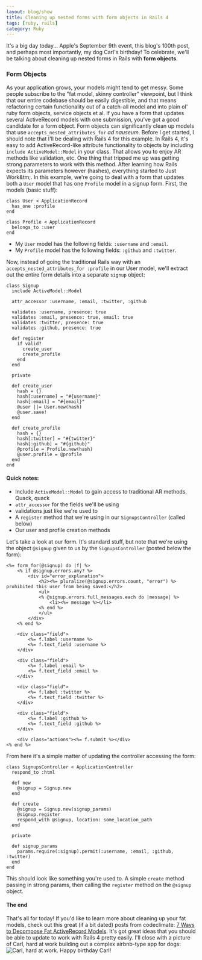 ```yaml
---
layout: blog/show
title: Cleaning up nested forms with form objects in Rails 4
tags: [ruby, rails]
category: Ruby
---
```


It's a big day today... Apple's September 9th event, this blog's 100th post, and perhaps most importantly, my dog Carl's birthday! To celebrate, we'll be talking about cleaning up nested forms in Rails with **form objects**.

### Form Objects

 As your application grows, your models might tend to get messy. Some people subscribe to the "fat model, skinny controller" viewpoint, but I think that our entire codebase should be easily digestible, and that means refactoring certain functionality out of a catch-all model and into plain ol' ruby form objects, service objects et al. If you have a form that updates several ActiveRecord models with one submission, you've got a good candidate for a form object. Form objects can significantly clean up models that use `accepts_nested_attributes_for` *ad nauseum*. Before I get started, I should note that I'll be dealing with Rails 4 for this example. In Rails 4, it's easy to add ActiveRecord-like attribute functionality to objects by including `include ActiveModel::Model` in your class. That allows you to enjoy AR methods like validation, etc. One thing that tripped me up was getting strong parameters to work with this method. After learning how Rails expects its parameters however (hashes), everything started to Just Work&tm;. In this example, we're going to deal with a form that updates both a `User` model that has one `Profile` model in a signup form. First, the models (basic stuff):

~~~
class User < ApplicationRecord
  has_one :profile
end

class Profile < ApplicationRecord
  belongs_to :user
end
~~~

- My `User` model has the following fields: `:username` and `:email`.
- My `Profile` model has the following fields: `:github` and `:twitter`.

Now, instead of going the traditional Rails way with an `accepts_nested_attributes_for :profile` in our User model, we'll extract out the entire form details into a separate `signup` object:

~~~
class Signup
  include ActiveModel::Model

  attr_accessor :username, :email, :twitter, :github

  validates :username, presence: true
  validates :email, presence: true, email: true
  validates :twitter, presence: true
  validates :github, presence: true

  def register
    if valid?
      create_user
      create_profile
    end
  end

  private

  def create_user
    hash = {}
    hash[:username] = "#{username}"
    hash[:email] = "#{email}"
    @user ||= User.new(hash)
    @user.save!
  end

  def create_profile
    hash = {}
    hash[:twitter] = "#{twitter}"
    hash[:github] = "#{github}"
    @profile = Profile.new(hash)
    @user.profile = @profile
  end
end
~~~

#### Quick notes:

- Include `ActiveModel::Model` to gain access to traditional AR methods. Quack, quack
- `attr_accessor` for the fields we'll be using
- validations just like we're used to
- A `register` method that we're using in our `SignupsController` (called below)
- Our user and profile creation methods

Let's take a look at our form. It's standard stuff, but note that we're using the object `@signup` given to us by the `SignupsController` (posted below the form):

~~~
<%= form_for(@signup) do |f| %>
    <% if @signup.errors.any? %>
        <div id="error_explanation">
            <h2><%= pluralize(@signup.errors.count, "error") %> prohibited this user from being saved:</h2>
            <ul>
            <% @signup.errors.full_messages.each do |message| %>
                <li><%= message %></li>
            <% end %>
            </ul>
        </div>
    <% end %>

    <div class="field">
        <%= f.label :username %>
        <%= f.text_field :username %>
    </div>

    <div class="field">
        <%= f.label :email %>
        <%= f.text_field :email %>
    </div>

    <div class="field">
        <%= f.label :twitter %>
        <%= f.text_field :twitter %>
    </div>

    <div class="field">
        <%= f.label :github %>
        <%= f.text_field :github %>
    </div>

    <div class="actions"><%= f.submit %></div>
<% end %>
~~~

From here it's a simple matter of updating the controller accessing the form:

~~~  
class SignupsController < ApplicationController
  respond_to :html

  def new
    @signup = Signup.new
  end

  def create
    @signup = Signup.new(signup_params)
    @signup.register
    respond_with @signup, location: some_location_path
  end

  private

  def signup_params
    params.require(:signup).permit(:username, :email, :github, :twitter)
  end
end
~~~

This should look like something you're used to. A simple `create` method passing in strong params, then calling the `register` method on the `@signup` object.

#### The end

 That's all for today! If you'd like to learn more about cleaning up your fat models, check out this great (if a bit dated) posts from codeclimate: [7 Ways to Decompose Fat ActiveRecord Models](http://blog.codeclimate.com/blog/2012/10/17/7-ways-to-decompose-fat-activerecord-models/). It's got great ideas that you should be able to update to work with Rails 4 pretty easily. I'll close with a picture of Carl, hard at work building out a complex airbnb-type app for dogs: ![Carl, hard at work.](http://res.cloudinary.com/dstrunk/image/upload/v1414083560/2013-09-07-14_24_53-2_sqptrn.jpg) Happy birthday Carl!
